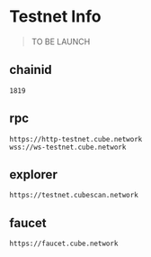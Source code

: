 # Testnet Info

>TO BE LAUNCH

## chainid
```
1819
```
## rpc
```
https://http-testnet.cube.network
wss://ws-testnet.cube.network
```

## explorer
```
https://testnet.cubescan.network
```

## faucet

```
https://faucet.cube.network
```